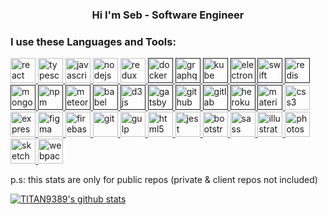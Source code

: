 
<h3 align="center">Hi I'm Seb - Software Engineer</h3>

<h3 align="left">I use these Languages and Tools:</h3>
<p>
<a href="https://reactjs.org/" target="_blank"> <img src="https://devicons.github.io/devicon/devicon.git/icons/react/react-original.svg" alt="react" width="40" height="40"/> </a> 
<a href="https://www.typescriptlang.org/" target="_blank"> <img src="https://devicons.github.io/devicon/devicon.git/icons/typescript/typescript-original.svg" alt="typescript" width="40" height="40"/> </a>
<a href="https://developer.mozilla.org/en-US/docs/Web/JavaScript" target="_blank"> <img src="https://devicons.github.io/devicon/devicon.git/icons/javascript/javascript-original.svg" alt="javascript" width="40" height="40"/> </a> 
<a href="https://nodejs.org" target="_blank"> <img src="https://devicons.github.io/devicon/devicon.git/icons/nodejs/nodejs-original.svg" alt="nodejs" width="40" height="40"/> </a> 
<a href="https://redux.js.org/" target="_blank"> <img src="https://devicons.github.io/devicon/devicon.git/icons/redux/redux-original.svg" alt="redux" width="40" height="40"/> </a> 
<a href="" target="_blank"> <img src="https://devicons.github.io/devicon/devicon.git/icons/docker/docker-original.svg" alt="docker" width="40" height="40"/> </a> 
<a href="" target="_blank"> <img src="https://www.vectorlogo.zone/logos/graphql/graphql-icon.svg" alt="graphql" width="40" height="40"/> </a> 
<a href="" target="_blank"> <img src="https://www.vectorlogo.zone/logos/kubernetes/kubernetes-icon.svg" alt="kube" width="40" height="40"/> </a> 
<a href="" target="_blank"> <img src="https://devicons.github.io/devicon/devicon.git/icons/electron/electron-original.svg" alt="electron" width="40" height="40"/> </a> 
<a href="" target="_blank"> <img src="https://devicons.github.io/devicon/devicon.git/icons/swift/swift-original.svg" alt="swift" width="40" height="40"/> </a> 
<a href="" target="_blank"> <img src="https://devicons.github.io/devicon/devicon.git/icons/redis/redis-original.svg" alt="redis" width="40" height="40"/> </a> 
<a href="" target="_blank"> <img src="https://devicons.github.io/devicon/devicon.git/icons/mongodb/mongodb-original.svg" alt="mongodb" width="40" height="40"/> </a> 
<a href="" target="_blank"> <img src="https://devicons.github.io/devicon/devicon.git/icons/npm/npm-original-wordmark.svg" alt="npm" width="40" height="40"/> </a> 
<a href="" target="_blank"> <img src="https://devicons.github.io/devicon/devicon.git/icons/meteor/meteor-original.svg" alt="meteor" width="40" height="40"/> </a> 
<a href="" target="_blank"> <img src="https://devicons.github.io/devicon/devicon.git/icons/babel/babel-original.svg" alt="babel" width="40" height="40"/> </a> 
<a href="" target="_blank"> <img src="https://devicons.github.io/devicon/devicon.git/icons/d3js/d3js-original.svg" alt="d3js" width="40" height="40"/> </a> 
<a href="" target="_blank"> <img src="https://devicons.github.io/devicon/devicon.git/icons/gatsby/gatsby-original.svg" alt="gatsby" width="40" height="40"/> </a> 
<a href="" target="_blank"> <img src="https://devicons.github.io/devicon/devicon.git/icons/github/github-original.svg" alt="github" width="40" height="40"/> </a> 
<a href="" target="_blank"> <img src="https://devicons.github.io/devicon/devicon.git/icons/gitlab/gitlab-original.svg" alt="gitlab" width="40" height="40"/> </a> 
<a href="" target="_blank"> <img src="https://devicons.github.io/devicon/devicon.git/icons/heroku/heroku-original.svg" alt="heroku" width="40" height="40"/> </a> 
<a href="" target="_blank"> <img src="https://devicons.github.io/devicon/devicon.git/icons/materialui/materialui-original.svg" alt="materialui" width="40" height="40"/> </a> 
<a href="https://www.w3schools.com/css/" target="_blank"> <img src="https://devicons.github.io/devicon/devicon.git/icons/css3/css3-original.svg" alt="css3" width="40" height="40"/> </a> 
<a href="https://expressjs.com" target="_blank"> <img src="https://devicons.github.io/devicon/devicon.git/icons/express/express-original.svg" alt="express" width="40" height="40"/> </a> 
<a href="https://www.figma.com/" target="_blank"> <img src="https://www.vectorlogo.zone/logos/figma/figma-icon.svg" alt="figma" width="40" height="40"/> </a> 
<a href="https://firebase.google.com/" target="_blank"> <img src="https://www.vectorlogo.zone/logos/firebase/firebase-icon.svg" alt="firebase" width="40" height="40"/> </a> 
<a href="https://git-scm.com/" target="_blank"> <img src="https://www.vectorlogo.zone/logos/git-scm/git-scm-icon.svg" alt="git" width="40" height="40"/> </a> 
<a href="https://gulpjs.com" target="_blank"> <img src="https://devicons.github.io/devicon/devicon.git/icons/gulp/gulp-plain.svg" alt="gulp" width="40" height="40"/> </a> 
<a href="https://www.w3.org/html/" target="_blank"> <img src="https://devicons.github.io/devicon/devicon.git/icons/html5/html5-original.svg" alt="html5" width="40" height="40"/> </a> 
<a href="https://jestjs.io" target="_blank"> <img src="https://www.vectorlogo.zone/logos/jestjsio/jestjsio-icon.svg" alt="jest" width="40" height="40"/> </a> 
<a href="https://getbootstrap.com" target="_blank"> <img src="https://devicons.github.io/devicon/devicon.git/icons/bootstrap/bootstrap-plain.svg" alt="bootstrap" width="40" height="40"/> </a>
<a href="https://sass-lang.com" target="_blank"> <img src="https://devicons.github.io/devicon/devicon.git/icons/sass/sass-original.svg" alt="sass" width="40" height="40"/> </a> 
<a href="https://sass-lang.com" target="_blank"> <img src="https://devicons.github.io/devicon/devicon.git/icons/illustrator/illustrator-plain.svg" alt="illustrator" width="40" height="40"/> </a> 
<a href="https://sass-lang.com" target="_blank"> <img src="https://devicons.github.io/devicon/devicon.git/icons/photoshop/photoshop-plain.svg" alt="photoshop" width="40" height="40"/> </a> 
<a href="https://www.sketch.com/" target="_blank"> <img src="https://www.vectorlogo.zone/logos/sketchapp/sketchapp-icon.svg" alt="sketch" width="40" height="40"/> </a> 
<a href="https://webpack.js.org" target="_blank"> <img src="https://devicons.github.io/devicon/devicon.git/icons/webpack/webpack-original.svg" alt="webpack" width="40" height="40"/> </a> </p>

[comment]: <> (<p> <img src="https://komarev.com/ghpvc/?username=TITAN9389&label=Profile%20views&color=blueviolet&style=plastic" alt="TITAN9389" /> </p>)

<p>p.s: this stats are only for public repos (private & client repos not included)</p>

[comment]: <> ([![Top Langs]&#40;https://github-readme-stats.vercel.app/api/top-langs/?username=TITAN9389&langs_count=8&layout=compact&theme=radical&count_private=true&#41;]&#40;https://github.com/TITAN9389/github-readme-stats&#41;)

[![TITAN9389's github stats](https://github-readme-stats.vercel.app/api?username=TITAN9389&count_private=tru&show_icons=true&include_all_commits=true&theme=radical)](https://github.com/TITAN9389/github-readme-stats)

[comment]: <> ([![trophy]&#40;https://github-profile-trophy.vercel.app/?username=TITAN9389&theme=monokai&row=2&column=3&margin-w=15&margin-h=15&#41;]&#40;https://github.com/TITAN9389/github-profile-trophy&#41;)
